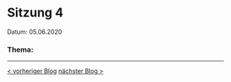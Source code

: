# Sitzung 4

Datum: 05.06.2020

### Thema: 





------
<div class="site-nav">
<a href="./Sitzung03.html">< vorheriger Blog</a>
<a href="./Sitzung05.html">nächster Blog ></a>
</div>